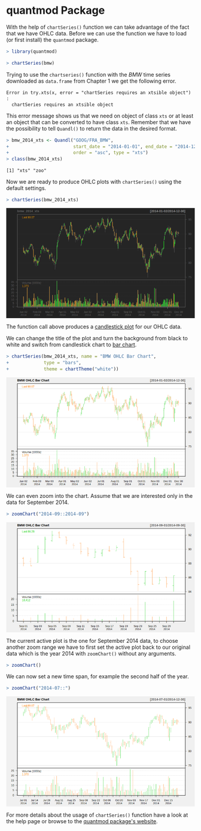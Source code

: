 

# quantmod Package

With the help of `chartSeries()` function we can take advantage of the fact that we have OHLC data.
Before we can use the function we have to load (or first install) the `quantmod` package.


```r
> library(quantmod)
```






```r
> chartSeries(bmw)
```

Trying to use the `chartseries()` function with the *BMW* time series downloaded as `data.frame` from Chapter 1
we get the following error.


```
Error in try.xts(x, error = "chartSeries requires an xtsible object") : 
  chartSeries requires an xtsible object
```

This error message shows us that we need on object of class `xts` or at least an object that can be converted to have class `xts`.
Remember that we have the possibility to tell `Quandl()` to return the data in the desired format.


```r
> bmw_2014_xts <- Quandl("GOOG/FRA_BMW",
+                        start_date = "2014-01-01", end_date = "2014-12-31",
+                        order = "asc", type = "xts")
> class(bmw_2014_xts)
```

```
[1] "xts" "zoo"
```

Now we are ready to produce OHLC plots with `chartSeries()` using the default settings.

```r
> chartSeries(bmw_2014_xts)
```

<img src="figure/chartdef-1.png" title="plot of chunk chartdef" alt="plot of chunk chartdef" style="display: block; margin: auto;" />

The function call above produces a [candlestick plot](https://en.wikipedia.org/wiki/Candlestick_chart) for our OHLC data.

We can change the title of the plot and turn the background from black to white and switch from candlestick chart to [bar chart](https://en.wikipedia.org/wiki/Open-high-low-close_chart).


```r
> chartSeries(bmw_2014_xts, name = "BMW OHLC Bar Chart",
+             type = "bars",
+             theme = chartTheme("white"))
```

<img src="figure/chart1-1.png" title="plot of chunk chart1" alt="plot of chunk chart1" style="display: block; margin: auto;" />

We can even zoom into the chart. Assume that we are interested only in the data for September 2014.


```r
> zoomChart("2014-09::2014-09")
```

<img src="figure/chartzoom1-1.png" title="plot of chunk chartzoom1" alt="plot of chunk chartzoom1" style="display: block; margin: auto;" />

The current active plot is the one for September 2014 data,
to choose another zoom range we have to first set the active plot back to our original data
which is the year 2014 with `zoomChart()` without any arguments.


```r
> zoomChart()
```

We can now set a new time span, for example the second half of the year.

```r
> zoomChart("2014-07::")
```

<img src="figure/chartzoom2-1.png" title="plot of chunk chartzoom2" alt="plot of chunk chartzoom2" style="display: block; margin: auto;" />

For more details about the usage of `chartSeries()` function have a look at the help page
or browse to the [quantmod package's website](http://www.quantmod.com/).
